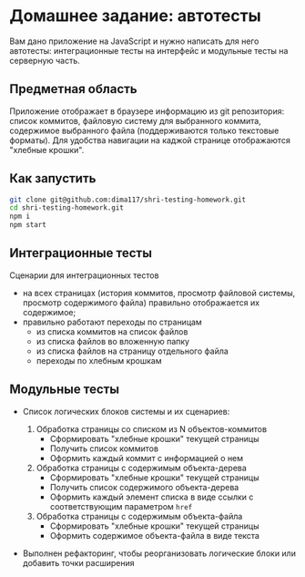 # Домашнее задание: автотесты

Вам дано приложение на JavaScript и нужно написать для него автотесты: интеграционные тесты на интерфейс и модульные тесты на серверную часть.

## Предметная область

Приложение отображает в браузере информацию из git репозитория: список коммитов, файловую систему для выбранного коммита, содержимое выбранного файла (поддерживаются только текстовые форматы). Для удобства навигации на каджой странице отображаются "хлебные крошки".

## Как запустить

```sh
git clone git@github.com:dima117/shri-testing-homework.git
cd shri-testing-homework.git
npm i
npm start
```

## Интеграционные тесты

Сценарии для интеграционных тестов

- на всех страницах (история коммитов, просмотр файловой системы, просмотр содержимого файла) правильно отображается их содержимое;
- правильно работают переходы по страницам
  - из списка коммитов на список файлов
  - из списка файлов во вложенную папку
  - из списка файлов на страницу отдельного файла
  - переходы по хлебным крошкам

## Модульные тесты

- Список логических блоков системы и их сценариев:
	1. Обработка страницы со списком из N объектов-коммитов
		+ Сформировать "хлебные крошки" текущей страницы
		+ Получить список коммитов
		+ Оформить каждый коммит с информацией о нем
	2. Обработка страницы с содержимым объекта-дерева
		+ Сформировать "хлебные крошки" текущей страницы
		+ Получить список содержимого объекта-дерева
		+ Оформить каждый элемент списка в виде ссылки с соответствующим параметром `href`
	3. Обработка страницы с содержимым объекта-файла 
		+ Сформировать "хлебные крошки" текущей страницы
		+ Оформить содержимое объекта-файла в виде текста

- Выполнен рефакторинг, чтобы реорганизовать логические блоки или добавить точки расширения
